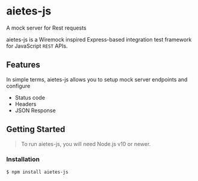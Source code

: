 # aietes-js
A mock server for Rest requests


aietes-js is a Wiremock inspired Express-based integration test framework for JavaScript `REST` APIs. 


## Features

In simple terms, aietes-js allows you to setup mock server endpoints and configure

- Status code
- Headers
- JSON Response


## Getting Started

>To run aietes-js, you will need Node.js v10 or newer.

### Installation 
```sh
$ npm install aietes-js
```
